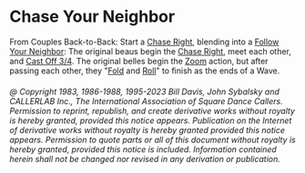
# Chase Your Neighbor

From Couples Back-to-Back: Start a 
[Chase Right](../plus/chase_right.md), blending into a 
[Follow Your Neighbor](../plus/follow_your_neighbor.md): 
The original beaus begin the [Chase Right](../plus/chase_right.md), 
meet each other, and
[Cast Off 3/4](../ms/cast_off_three_quarters.md). 
The original belles begin the [Zoom](../b2/zoom.md) action, but
after passing each other, they "[Fold](../ms/fold.md) and 
[Roll](../plus/anything_and_roll.md)" to finish as the ends of a Wave.

###### @ Copyright 1983, 1986-1988, 1995-2023 Bill Davis, John Sybalsky and CALLERLAB Inc., The International Association of Square Dance Callers. Permission to reprint, republish, and create derivative works without royalty is hereby granted, provided this notice appears. Publication on the Internet of derivative works without royalty is hereby granted provided this notice appears. Permission to quote parts or all of this document without royalty is hereby granted, provided this notice is included. Information contained herein shall not be changed nor revised in any derivation or publication.

